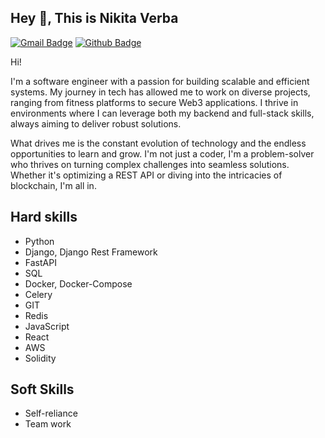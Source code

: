## Hey 👋, This is Nikita Verba
[![Gmail Badge](https://img.shields.io/badge/-nikita.verba18052004@gmail.com-c14438?style=flat&logo=Gmail&logoColor=white&link=mailto:nikita.verba18052004@gmail.com)](mailto:nikita.verba18052004@gmail.com) [![Github Badge](https://img.shields.io/badge/-NikOneZ1-grey?style=flat&logo=github&logoColor=white&link=https://github.com/NikOneZ1/)](https://www.github.com/NikOneZ1/) <p align='left'>Hi!

I'm a software engineer with a passion for building scalable and efficient systems. My journey in tech has allowed me to work on diverse projects, ranging from fitness platforms to secure Web3 applications. I thrive in environments where I can leverage both my backend and full-stack skills, always aiming to deliver robust solutions.

What drives me is the constant evolution of technology and the endless opportunities to learn and grow. I'm not just a coder, I'm a problem-solver who thrives on turning complex challenges into seamless solutions. Whether it's optimizing a REST API or diving into the intricacies of blockchain, I'm all in.</p>

## Hard skills
- Python 
- Django, Django Rest Framework
- FastAPI
- SQL
- Docker, Docker-Compose
- Celery
- GIT
- Redis
- JavaScript
- React
- AWS
- Solidity


## Soft Skills
- Self-reliance
- Team work
